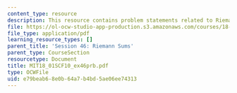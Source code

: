 ```yaml
---
content_type: resource
description: This resource contains problem statements related to Riemann sum practice.
file: https://ol-ocw-studio-app-production.s3.amazonaws.com/courses/18-01sc-single-variable-calculus-fall-2010/e79beab68e0b64a7b4bd5ae06ee74313_MIT18_01SCF10_ex46prb.pdf
file_type: application/pdf
learning_resource_types: []
parent_title: 'Session 46: Riemann Sums'
parent_type: CourseSection
resourcetype: Document
title: MIT18_01SCF10_ex46prb.pdf
type: OCWFile
uid: e79beab6-8e0b-64a7-b4bd-5ae06ee74313
---
```

